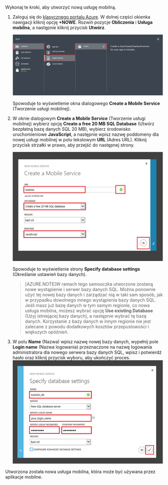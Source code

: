 

Wykonaj te kroki, aby utworzyć nową usługę mobilną.

1.  Zaloguj się do [klasycznego portalu Azure](https://manage.windowsazure.com/). W dolnej części okienka nawigacji kliknij opcję **+NOWE**. Rozwiń pozycje **Obliczenia** i **Usługa mobilna**, a następnie kliknij przycisk **Utwórz**.

    ![](./media/mobile-services-create-new-service/mobile-create.png)

    Spowoduje to wyświetlenie okna dialogowego **Create a Mobile Service** (Tworzenie usługi mobilnej).

2.  W oknie dialogowym **Create a Mobile Service** (Tworzenie usługi mobilnej) wybierz opcję **Create a free 20 MB SQL Database** (Utwórz bezpłatną bazę danych SQL 20 MB), wybierz środowisko uruchomieniowe **JavaScript**, a następnie wpisz nazwę poddomeny dla nowej usługi mobilnej w polu tekstowym **URL** (Adres URL). Kliknij przycisk strzałki w prawo, aby przejść do następnej strony.

    ![](./media/mobile-services-create-new-service/mobile-create-page1.png)

    Spowoduje to wyświetlenie strony **Specify database settings** (Określanie ustawień bazy danych).
    
    >[AZURE.NOTE]W ramach tego samouczka utworzone zostaną nowe wystąpienie i serwer bazy danych SQL. Można ponownie użyć tej nowej bazy danych i zarządzać nią w taki sam sposób, jak w przypadku dowolnego innego wystąpienia bazy danych SQL. Jeśli masz już bazę danych w tym samym regionie, co nowa usługa mobilna, możesz wybrać opcję **Use existing Database** (Użyj istniejącej bazy danych), a następnie wybrać tę bazę danych. Korzystanie z bazy danych w innym regionie nie jest zalecane z powodu dodatkowych kosztów przepustowości i większych opóźnień.

3.  W polu **Name** (Nazwa) wpisz nazwę nowej bazy danych, wypełnij pole **Login name** (Nazwa logowania) przeznaczone na nazwę logowania administratora dla nowego serwera bazy danych SQL, wpisz i potwierdź hasło oraz kliknij przycisk wyboru, aby ukończyć proces.
    ![](./media/mobile-services-create-new-service/mobile-create-page2.png)

Utworzona została nowa usługa mobilna, która może być używana przez aplikacje mobilne.




<!--HONumber=Jun16_HO2-->


